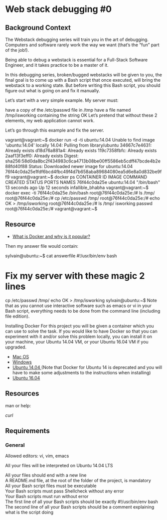 <h1>Web stack debugging #0</h1>
<h2>Background Context</h2>
The Webstack debugging series will train you in the art of debugging. Computers and software rarely work the way we want (that’s the “fun” part of the job!).

Being able to debug a webstack is essential for a Full-Stack Software Engineer, and it takes practice to be a master of it.

In this debugging series, broken/bugged webstacks will be given to you, the final goal is to come up with a Bash script that once executed, will bring the webstack to a working state. But before writing this Bash script, you should figure out what is going on and fix it manually.

Let’s start with a very simple example. My server must:

have a copy of the /etc/passwd file in /tmp
have a file named /tmp/isworking containing the string OK
Let’s pretend that without these 2 elements, my web application cannot work.

Let’s go through this example and fix the server.

vagrant@vagrant:~$ docker run -d -ti ubuntu:14.04
Unable to find image 'ubuntu:14.04' locally
14.04: Pulling from library/ubuntu
34667c7e4631: Already exists
d18d76a881a4: Already exists
119c7358fbfc: Already exists
2aaf13f3eff0: Already exists
Digest: sha256:58d0da8bc2f434983c6ca4713b08be00ff5586eb5cdff47bcde4b2e88fd40f88
Status: Downloaded newer image for ubuntu:14.04
76f44c0da25e1fdf6bcd4fbc49f4d7b658aba89684080ea5d6e8a0d832be9ff9
vagrant@vagrant:~$ docker ps
CONTAINER ID        IMAGE               COMMAND             CREATED             STATUS              PORTS               NAMES
76f44c0da25e        ubuntu:14.04        "/bin/bash"         13 seconds ago      Up 12 seconds                           infallible_bhabha
vagrant@vagrant:~$ docker exec -ti 76f44c0da25e /bin/bash
root@76f44c0da25e:/# ls /tmp/
root@76f44c0da25e:/# cp /etc/passwd /tmp/
root@76f44c0da25e:/# echo OK > /tmp/isworking
root@76f44c0da25e:/# ls /tmp/
isworking  passwd
root@76f44c0da25e:/#
vagrant@vagrant:~$

<h2>Resource</h2>
<ul><li><a href="https://www.zdnet.com/article/what-is-docker-and-why-is-it-so-darn-popular/">What is Docker and why is it popular?</a></li></ul>

Then my answer file would contain:

sylvain@ubuntu:~$ cat answerfile
#!/usr/bin/env bash
# Fix my server with these magic 2 lines
cp /etc/passwd /tmp/
echo OK > /tmp/isworking
sylvain@ubuntu:~$
Note that as you cannot use interactive software such as emacs or vi in your Bash script, everything needs to be done from the command line (including file edition).

Installing Docker
For this project you will be given a container which you can use to solve the task. If you would like to have Docker so that you can experiment with it and/or solve this problem locally, you can install it on your machine, your Ubuntu 14.04 VM, or your Ubuntu 16.04 VM if you upgraded.

<ul>
  <li><a href="https://docs.docker.com/desktop/install/mac-install/">Mac OS</a></li>
  <li><a href="https://docs.docker.com/desktop/install/windows-install/">Windows</a></li>
  <li><a href="https://www.liquidweb.com/kb/how-to-install-docker-on-ubuntu-14-04-lts/">Ubuntu 14.04 </a>(Note that Docker for Ubuntu 14 is deprecated and you will have to make some adjustments to the instructions when installing)</li>
  <li><a href="https://www.digitalocean.com/community/tutorials/how-to-install-and-use-docker-on-ubuntu-16-04">Ubuntu 16.04</a></li>
</ul>
<h2>Resources</h2>
<p>man or help:</p>

<em>curl</em>
<h2>Requirements</h2>
<h3>General</h3>
<p>Allowed editors: vi, vim, emacs</p>
<p>All your files will be interpreted on Ubuntu 14.04 LTS</p>
All your files should end with a new line<br>
A README.md file, at the root of the folder of the project, is mandatory<br>
All your Bash script files must be executable<br>
Your Bash scripts must pass Shellcheck without any error<br>
Your Bash scripts must run without error<br>
The first line of all your Bash scripts should be exactly #!/usr/bin/env bash<br>
The second line of all your Bash scripts should be a comment explaining what is the script doing<br>
